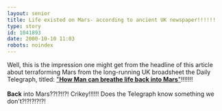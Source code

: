 ```yaml
---
layout: senior
title: Life existed on Mars- according to ancient UK newspaper!!!!!!
type: story
id: 1041893
date: 2000-10-10 11:03
robots: noindex
---
```

Well, this is the impression one might get from the headline of this article about terraforming Mars from the long-running UK broadsheet the Daily Telegraph, titled: <a href="http://www.telegraph.co.uk/et?ac=000528742539692&amp;rtmo=a2b88wHL&amp;atmo=999999d9&amp;pg=/et/00/10/9/wnas09.html">"<b>How Man can breathe life back into Mars</b>"</a>!!!!!!! <br/> <br/><b>Back</b> into Mars??!?!!?! Crikey!!!!!! Does the Telegraph know something we don't?!?!?!?!?!